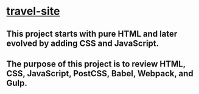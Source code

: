 # [travel-site](https://ywcn.github.io/travel-site)

## This project starts with pure HTML and later evolved by adding CSS and JavaScript.

## The purpose of this project is to review HTML, CSS, JavaScript, PostCSS, Babel, Webpack, and Gulp.